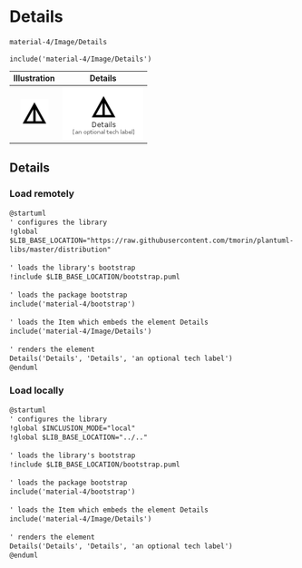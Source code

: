 # Details


```text
material-4/Image/Details
```

```text
include('material-4/Image/Details')
```



| Illustration | Details |
| :---: | :---: |
| ![illustration for Illustration](../../material-4/Image/Details.png) | ![illustration for Details](../../material-4/Image/Details.Local.png) |




## Details

### Load remotely
```plantuml
@startuml
' configures the library
!global $LIB_BASE_LOCATION="https://raw.githubusercontent.com/tmorin/plantuml-libs/master/distribution"

' loads the library's bootstrap
!include $LIB_BASE_LOCATION/bootstrap.puml

' loads the package bootstrap
include('material-4/bootstrap')

' loads the Item which embeds the element Details
include('material-4/Image/Details')

' renders the element
Details('Details', 'Details', 'an optional tech label')
@enduml
```

### Load locally
```plantuml
@startuml
' configures the library
!global $INCLUSION_MODE="local"
!global $LIB_BASE_LOCATION="../.."

' loads the library's bootstrap
!include $LIB_BASE_LOCATION/bootstrap.puml

' loads the package bootstrap
include('material-4/bootstrap')

' loads the Item which embeds the element Details
include('material-4/Image/Details')

' renders the element
Details('Details', 'Details', 'an optional tech label')
@enduml
```

